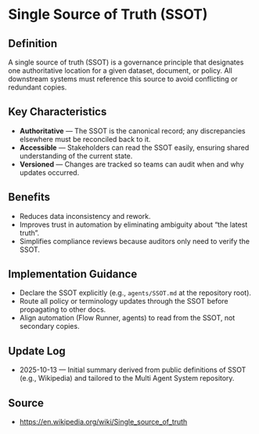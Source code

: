 # Single Source of Truth (SSOT)

## Definition
A single source of truth (SSOT) is a governance principle that designates one authoritative location for a given dataset, document, or policy. All downstream systems must reference this source to avoid conflicting or redundant copies.

## Key Characteristics
- **Authoritative** — The SSOT is the canonical record; any discrepancies elsewhere must be reconciled back to it.
- **Accessible** — Stakeholders can read the SSOT easily, ensuring shared understanding of the current state.
- **Versioned** — Changes are tracked so teams can audit when and why updates occurred.

## Benefits
- Reduces data inconsistency and rework.
- Improves trust in automation by eliminating ambiguity about “the latest truth”.
- Simplifies compliance reviews because auditors only need to verify the SSOT.

## Implementation Guidance
- Declare the SSOT explicitly (e.g., `agents/SSOT.md` at the repository root).
- Route all policy or terminology updates through the SSOT before propagating to other docs.
- Align automation (Flow Runner, agents) to read from the SSOT, not secondary copies.

## Update Log
- 2025-10-13 — Initial summary derived from public definitions of SSOT (e.g., Wikipedia) and tailored to the Multi Agent System repository.

## Source
- https://en.wikipedia.org/wiki/Single_source_of_truth
